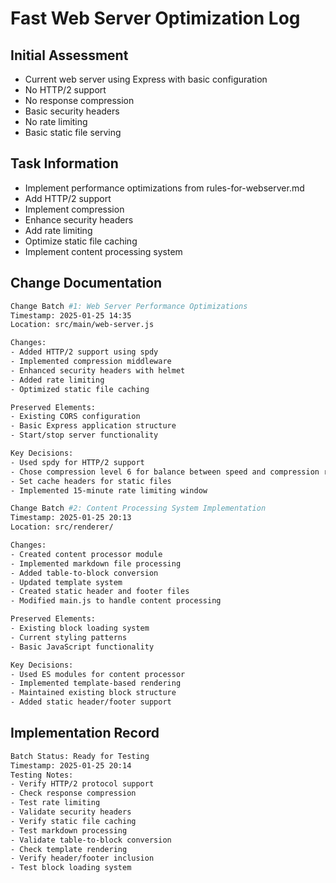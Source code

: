 # Fast Web Server Optimization Log

## Initial Assessment

- Current web server using Express with basic configuration
- No HTTP/2 support
- No response compression
- Basic security headers
- No rate limiting
- Basic static file serving

## Task Information

- Implement performance optimizations from rules-for-webserver.md
- Add HTTP/2 support
- Implement compression
- Enhance security headers
- Add rate limiting
- Optimize static file caching
- Implement content processing system

## Change Documentation

```sh
Change Batch #1: Web Server Performance Optimizations
Timestamp: 2025-01-25 14:35
Location: src/main/web-server.js

Changes:
- Added HTTP/2 support using spdy
- Implemented compression middleware
- Enhanced security headers with helmet
- Added rate limiting
- Optimized static file caching

Preserved Elements:
- Existing CORS configuration
- Basic Express application structure
- Start/stop server functionality

Key Decisions:
- Used spdy for HTTP/2 support
- Chose compression level 6 for balance between speed and compression ratio
- Set cache headers for static files
- Implemented 15-minute rate limiting window
```

```sh
Change Batch #2: Content Processing System Implementation
Timestamp: 2025-01-25 20:13
Location: src/renderer/

Changes:
- Created content processor module
- Implemented markdown file processing
- Added table-to-block conversion
- Updated template system
- Created static header and footer files
- Modified main.js to handle content processing

Preserved Elements:
- Existing block loading system
- Current styling patterns
- Basic JavaScript functionality

Key Decisions:
- Used ES modules for content processor
- Implemented template-based rendering
- Maintained existing block structure
- Added static header/footer support
```

## Implementation Record

```sh
Batch Status: Ready for Testing
Timestamp: 2025-01-25 20:14
Testing Notes:
- Verify HTTP/2 protocol support
- Check response compression
- Test rate limiting
- Validate security headers
- Verify static file caching
- Test markdown processing
- Validate table-to-block conversion
- Check template rendering
- Verify header/footer inclusion
- Test block loading system
